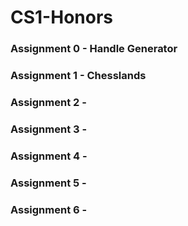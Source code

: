 # CS1-Honors

### Assignment 0 - Handle Generator
### Assignment 1 - Chesslands
### Assignment 2 - 
### Assignment 3 - 
### Assignment 4 - 
### Assignment 5 - 
### Assignment 6 -
